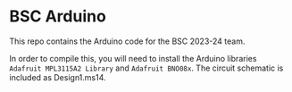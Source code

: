 # BSC Arduino

This repo contains the Arduino code for the BSC 2023-24 team.

In order to compile this, you will need to install the Arduino libraries `Adafruit MPL3115A2 Library` and `Adafruit BNO08x`. The circuit schematic is included as Design1.ms14.
